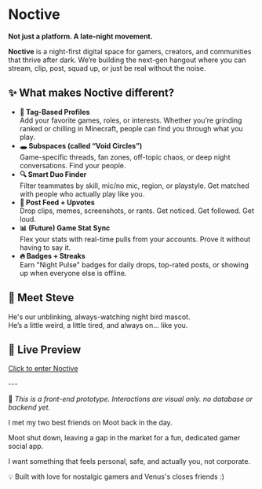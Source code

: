 <h1> Noctive</h1>
<p><strong>Not just a platform. A late-night movement.</strong></p>
<p><strong>Noctive</strong> is a night-first digital space for gamers, creators, and communities that thrive after dark.
We’re building the next-gen hangout where you can stream, clip, post, squad up, or just be real without the noise.</p>

<h2>✨ What makes Noctive different?</h2>
<ul>
  <li><strong>🧿 Tag-Based Profiles</strong><br>
  Add your favorite games, roles, or interests. Whether you’re grinding ranked or chilling in Minecraft, people can find you through what you play.</li>

  <li><strong>🕳️ Subspaces (called “Void Circles”)</strong><br>
  Game-specific threads, fan zones, off-topic chaos, or deep night conversations. Find your people.</li>

  <li><strong>🔍 Smart Duo Finder</strong><br>
  Filter teammates by skill, mic/no mic, region, or playstyle. Get matched with people who actually play like you.</li>

  <li><strong>📣 Post Feed + Upvotes</strong><br>
  Drop clips, memes, screenshots, or rants. Get noticed. Get followed. Get loud.</li>

  <li><strong>📊 (Future) Game Stat Sync</strong><br>
  Flex your stats with real-time pulls from your accounts. Prove it without having to say it.</li>

  <li><strong>🔥 Badges + Streaks</strong><br>
  Earn "Night Pulse" badges for daily drops, top-rated posts, or showing up when everyone else is offline.</li>
</ul>

<h2>🦉 Meet Steve</h2>
<p>He's our unblinking, always-watching night bird mascot.<br>
He’s a little weird, a little tired, and always on... like you.</p>

<h2>🔗 Live Preview</h2>
<p><a href="https://pivotmenace.github.io/Noctive/" target="_blank">Click to enter Noctive</a></p>
---

🚧 *This is a front-end prototype. Interactions are visual only. no database or backend yet.*

I met my two best friends on Moot back in the day.

Moot shut down, leaving a gap in the market for a fun, dedicated gamer social app.

I want something that feels personal, safe, and actually you, not corporate.

💡 Built with love for nostalgic gamers and Venus's closes friends :)

